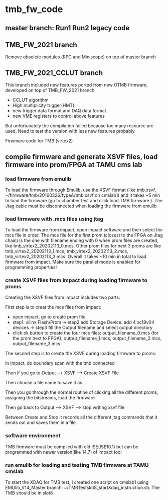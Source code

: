 # tmb_fw_code
## master branch: Run1 Run2 legacy code
## TMB_FW_2021 branch
Remove obsolete modules (RPC and Miniscope) on top of master branch 
## TMB_FW_2021_CCLUT branch
This branch included new features ported from new OTMB firmware, developed on top of TMB_FW_2021 branch
   - CCLUT algorithm
   - High multiplicity trigger(HMT)
   - new trigger data format and DAQ data format
   - new VME registers to control above features

But unfortunately the compilation failed because too many resource are used. Need to test the version with less new features probably

Firwmare code for TMB (virtex2)



## compile firmware and generate XSVF files, load firmware into prom/FPGA at TAMU cms lab

### load firmware from emulib 
To load the firmware through Emulib, use the XSVF format (like tmb.xsvf, ~/firmware/tmb/20160326/typeA/tmb.xsvf on cmslab1) and it takes ~5 min to load the firmware (go to chamber test and click load TMB firmware ). 
The Jtag cable must be disconnected when loading  the firmware from emulib 

### load firmware with .mcs files using jtag 
To load the firmware from impact, open impact software and then select the mcs file in order.  The mcs file for the first prom (closest to the FPGA on Jtag chain)  is the one with filename ending with 0 when prom files are created, like tmb_virtex2_20202113_0.mcs. Other prom files for next 3 proms are like tmb_virtex2_20202113_1.mcs, tmb_virtex2_20202113_2.mcs, tmb_virtex2_20202113_3.mcs.  Overall it takes ~10 min in total to load firmware from impact.  Make sure the parallel mode is enabled for programming properties!


### create XSVF files from impact during loading firmware to proms
Creating the XSVF files from Impact includes two parts:

First step is to creat the mcs files from impact:
   - open impact, go to create prom file
   - step1: xilinx Flash/Prom  -> step2 add Storage Device: add 4 xc18v04 devices -> step3 fill the Output filename and select output directory
   - click ok button to create the four mcs files:  output_filename_0.mcs (for the prom next to FPGA), output_filename_1.mcs, output_filename_2.mcs, output_filename_3.mcs

The second step is to create the XSVF during loading firmware to proms:

In Impact, do boundary scan with the tmb connected 

Then if you go to Output --> XSVF --> Create XSVF File 

Then choose a file name to save it as 

Then you go through the normal routine of clicking all the different proms, assigning the bitstreams, load the firmware

Then go back to Output --> XSVF --> stop writing xsvf file 

Between Create and Stop it records all the different jtag commands that it sends out and saves them in a file



### software environment 
TMB firmware must be compiled with old ISE(ISE10.1) but can be programmed with newer version(like 14.7) of impact tool


### run emulib for loading and testing TMB firmware at TAMU cmslab

To start the XDAQ for TMB test, I created one script on cmslab1 using EMUlib_V14_Master branch: ~/TMBTestslot8_startXdaq_instruction.sh. The TMB should be in slot8

